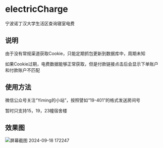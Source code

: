 # electricCharge

宁波诺丁汉大学生活区查询寝室电费

## 说明

由于没有常规渠道获取Cookie，只能定期抓包更新到数据库中，周期未知

如果Cookie过期，电费数据能够正常获取，但是付款链接点击后会显示下单账户和付款账户不匹配

## 使用方法

微信公众号关注“Yiming的小站”，按照譬如“19-401”的格式发送房间号

暂时只支持15，19，23幢宿舍楼

## 效果图

![屏幕截图 2024-09-18 172247](https://github.com/user-attachments/assets/7a591c58-484c-4fe1-86dc-c49bb8ef2afb)
